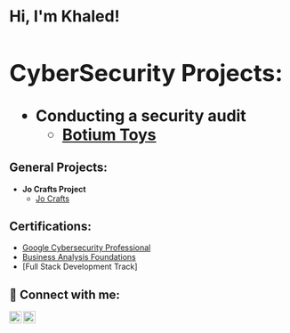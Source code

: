 <h1>Hi, I'm Khaled! <br/><a>

<h2> CyberSecurity Projects:</h2>

- <b>Conducting a security audit</b>
  - [Botium Toys](https://github.com/khaled-hamdan/BotiumToys)
 
    
<h2> General Projects:</h2>

- <b>Jo Crafts Project</b>
  - [Jo Crafts](https://github.com/khaled-hamdan/JoCrafts)


<h2> Certifications:</h2>

- [Google Cybersecurity Professional](https://coursera.org/share/67e5cb0dd7c478f1d7ec81079c3a40b8)
- [Business Analysis Foundations](https://www.linkedin.com/learning/certificates/898bd49ac958cad2e38f784c865de83e3c8fd2af6e0d705979cf7bd88728f32a)
- [Full Stack Development Track]

<h2> 🤳 Connect with me:</h2>


[<img align="left" alt="khalidmhamdan | LinkedIn" width="22px" src="https://cdn.jsdelivr.net/npm/simple-icons@v3/icons/linkedin.svg" />][linkedin]
[<img align="left" alt="khalid.hamdan | Instagram" width="22px" src="https://cdn.jsdelivr.net/npm/simple-icons@v3/icons/instagram.svg" />][instagram]


[instagram]: https://www.instagram.com/_khalid.hamdan_/
[linkedin]: https://linkedin.com/in/khalidmhamdan

